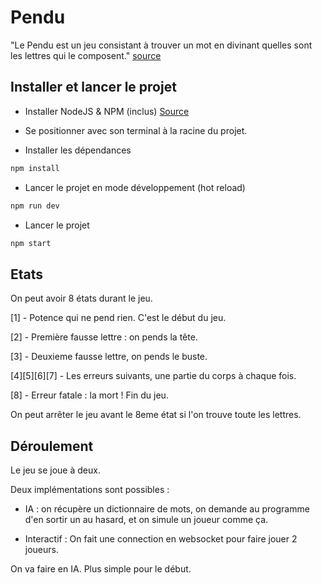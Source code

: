 # Pendu

"Le Pendu est un jeu consistant à trouver un mot en divinant quelles sont les lettres qui le composent." [source](https://fr.wikipedia.org/wiki/Le_Pendu_(jeu))

## Installer et lancer le projet

- Installer NodeJS & NPM (inclus) [Source](https://nodejs.org/en/download/)

- Se positionner avec son terminal à la racine du projet.

- Installer les dépendances

```bash
npm install
```

- Lancer le projet en mode développement (hot reload)
```bash
npm run dev
```

- Lancer le projet
```bash
npm start
```

## Etats

On peut avoir 8 états durant le jeu.

[1] - Potence qui ne pend rien. C'est le début du jeu.

[2] - Première fausse lettre : on pends la tête.

[3] - Deuxieme fausse lettre, on pends le buste.

[4][5][6][7] - Les erreurs suivants, une partie du corps à chaque fois.

[8] - Erreur fatale : la mort ! Fin du jeu.

On peut arrêter le jeu avant le 8eme état si l'on trouve toute les lettres.

## Déroulement

Le jeu se joue à deux.

Deux implémentations sont possibles :

- IA : on récupère un dictionnaire de mots, on demande au programme d'en sortir un au hasard, et on simule un joueur comme ça.

- Interactif : On fait une connection en websocket pour faire jouer 2 joueurs.

On va faire en IA. Plus simple pour le début.